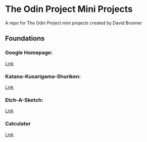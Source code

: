 # The Odin Project Mini Projects
A repo for The Odin Project mini projects created by David Brunner

## Foundations
### Google Homepage:
[Link](https://the-odin-project-google-homepage.netlify.app)

### Katana-Kusarigama-Shuriken:
[Link](https://the-odin-project-katana-kusarigama-shuriken.netlify.app/)

### Etch-A-Sketch:
[Link](https://the-odin-project-etch-a-sketch.netlify.app/)

### Calculator 
[Link](https://the-odin-project-calculator.netlify.app/)
